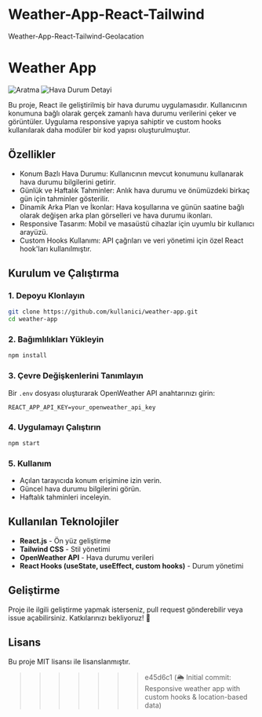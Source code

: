
# Weather-App-React-Tailwind
Weather-App-React-Tailwind-Geolacation

# Weather App

![Aratma](/weather-app/src/assets/search.png)
![Hava Durum Detayi](/weather-app/src/assets/weatherDeatils.png)


Bu proje, React ile geliştirilmiş bir hava durumu uygulamasıdır. Kullanıcının konumuna bağlı olarak gerçek zamanlı hava durumu verilerini çeker ve görüntüler. Uygulama responsive yapıya sahiptir ve custom hooks kullanılarak daha modüler bir kod yapısı oluşturulmuştur.

## Özellikler

- Konum Bazlı Hava Durumu:  Kullanıcının mevcut konumunu kullanarak hava durumu bilgilerini getirir.
- Günlük ve Haftalık Tahminler: Anlık hava durumu ve önümüzdeki birkaç gün için tahminler gösterilir.
- Dinamik Arka Plan ve İkonlar: Hava koşullarına ve günün saatine bağlı olarak değişen arka plan görselleri ve hava durumu ikonları.
- Responsive Tasarım: Mobil ve masaüstü cihazlar için uyumlu bir kullanıcı arayüzü.
- Custom Hooks Kullanımı: API çağrıları ve veri yönetimi için özel React hook'ları kullanılmıştır.

## Kurulum ve Çalıştırma

### 1. Depoyu Klonlayın
```sh
git clone https://github.com/kullanici/weather-app.git
cd weather-app
```

### 2. Bağımlılıkları Yükleyin
```sh
npm install
```

### 3. Çevre Değişkenlerini Tanımlayın
Bir `.env` dosyası oluşturarak OpenWeather API anahtarınızı girin:
```env
REACT_APP_API_KEY=your_openweather_api_key
```

### 4. Uygulamayı Çalıştırın
```sh
npm start
```

### 5. Kullanım
- Açılan tarayıcıda konum erişimine izin verin.
- Güncel hava durumu bilgilerini görün.
- Haftalık tahminleri inceleyin.

## Kullanılan Teknolojiler
- **React.js** - Ön yüz geliştirme
- **Tailwind CSS** - Stil yönetimi
- **OpenWeather API** - Hava durumu verileri
- **React Hooks (useState, useEffect, custom hooks)** - Durum yönetimi

## Geliştirme
Proje ile ilgili geliştirme yapmak isterseniz, pull request gönderebilir veya issue açabilirsiniz. Katkılarınızı bekliyoruz! 🚀

## Lisans
Bu proje MIT lisansı ile lisanslanmıştır.


>>>>>>> e45d6c1 (🌦️ Initial commit: Responsive weather app with custom hooks & location-based data)
